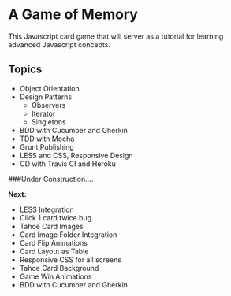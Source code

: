 A Game of Memory
================
This Javascript card game that will server as a tutorial for learning advanced Javascript concepts.

Topics
------
* Object Orientation
* Design Patterns
    * Observers
    * Iterator
    * Singletons
* BDD with Cucumber and Gherkin
* TDD with Mocha
* Grunt Publishing
* LESS and CSS, Responsive Design
* CD with Travis CI and Heroku

###Under Construction....

**Next:**
* LESS Integration
* Click 1 card twice bug
* Tahoe Card Images
* Card Image Folder Integration
* Card Flip Animations
* Card Layout as Table
* Responsive CSS for all screens
* Tahoe Card Background
* Game Win Animations
* BDD with Cucumber and Gherkin

